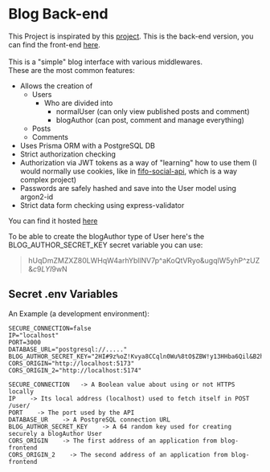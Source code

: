 # Blog Back-end

This Project is inspirated by this [project](https://www.theodinproject.com/lessons/node-path-nodejs-blog-api).
This is the back-end version, you can find the front-end [here](https://github.com/nicolanapa/blog-frontend/).
<br />
<br />
This is a "simple" blog interface with various middlewares.
<br />
These are the most common features:

-   Allows the creation of
    -   Users
        -   Who are divided into
            -   normalUser (can only view published posts and comment)
            -   blogAuthor (can post, comment and manage everything)
    -   Posts
    -   Comments
-   Uses Prisma ORM with a PostgreSQL DB
-   Strict authorization checking
-   Authorization via JWT tokens as a way of "learning" how to use them (I would normally use cookies, like in [fifo-social-api](https://github.com/nicolanapa/fifo-social-api/), which is a way complex project)
-   Passwords are safely hashed and save into the User model using argon2-id
-   Strict data form checking using express-validator

You can find it hosted [here](https://blog-api-u57b.onrender.com/)

To be able to create the blogAuthor type of User here's the BLOG_AUTHOR_SECRET_KEY secret variable you can use:

> hUqDmZMZXZ80LWHqW4arhYbllNV7p^aKoQtVRyo&ugqlW5yhP^zUZ&$c9LYI$9wN

## Secret .env Variables

An Example (a development environment):

```
SECURE_CONNECTION=false
IP="localhost"
PORT=3000
DATABASE_URL="postgresql://....."
BLOG_AUTHOR_SECRET_KEY="2HI#9z%oZ!Kvya8CCqln0Wu%8tO$ZBW!y13HHba6Qil&B2hgx07htLMgC9x%XRH*"
CORS_ORIGIN="http://localhost:5173"
CORS_ORIGIN_2="http://localhost:5174"
```

```
SECURE_CONNECTION   -> A Boolean value about using or not HTTPS locally
IP    -> Its local address (localhost) used to fetch itself in POST /user/
PORT    -> The port used by the API
DATABASE_UR    -> A PostgreSQL connection URL
BLOG_AUTHOR_SECRET_KEY    -> A 64 random key used for creating securely a blogAuthor User
CORS_ORIGIN    -> The first address of an application from blog-frontend
CORS_ORIGIN_2    -> The second address of an application from blog-frontend
```
